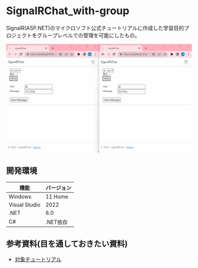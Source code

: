 # SignalRChat_with-group

SignalR(ASP.NET)のマイクロソフト公式チュートリアルに作成した学習目的プロジェクトをグループレベルでの管理を可能にしたもの。

![サンプル画像](/dev/data/sample.gif)

## 開発環境

| 機能 | バージョン |
| ---- | ---- |
| Windows | 11 Home |
| Visual Studio | 2022 |
| .NET | 6.0 |
| C# | .NET依存 |

## 参考資料(目を通しておきたい資料)

- [対象チュートリアル](https://learn.microsoft.com/ja-jp/aspnet/core/tutorials/signalr?view=aspnetcore-6.0&tabs=visual-studio)
